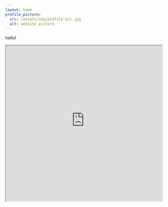 ```yaml
---
layout: home
profile_picture:
  src: /assets/img/profile-pic.jpg
  alt: website picture
---
```


<div>
  <p>
    hello!
  </p>
</div>

<div>
  <iframe src='https://webchat.botframework.com/embed/krqnaservice-newbot?s=FTslZw93apo.oqBscZyQzMoejc1TsDh2FacmlQVGguoOg-uW21w1vtM'  style='min-width: 400px; width: 100%; min-height: 500px;'></iframe>
</div>
